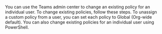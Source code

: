You can use the Teams admin center to change an existing policy for an individual user. To change existing policies, follow these steps. To unassign a custom policy from a user, you can set each policy to Global (Org-wide default). You can also change existing policies for an individual user using PowerShell.
